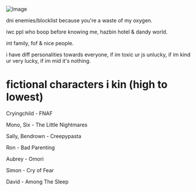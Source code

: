 ![Image](https://github.com/user-attachments/assets/53e3e3c6-686f-413a-9e82-df665ea1e105)

dni enemies/blocklist because you're a waste of my oxygen.

iwc ppl who boop before knowing me, hazbin hotel & dandy world.

int family, fof & nice people.

i have diff personalities towards everyone, if im toxic ur js unlucky, if im kind ur very lucky, if im mid it's nothing.

# fictional characters i kin (high to lowest)

Cryingchild - FNAF

Mono, Six - The Little Nightmares

Sally, Bendrown - Creepypasta

Ron - Bad Parenting

Aubrey - Omori

Simon - Cry of Fear

David - Among The Sleep

